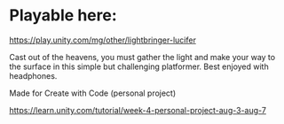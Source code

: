 # Playable here:
https://play.unity.com/mg/other/lightbringer-lucifer

Cast out of the heavens, you must gather the light and make your way to the surface in this simple but challenging platformer. Best enjoyed with headphones.
 
 Made for Create with Code (personal project)
 
 https://learn.unity.com/tutorial/week-4-personal-project-aug-3-aug-7
